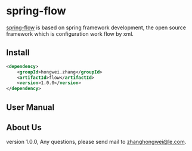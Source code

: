 # spring-flow



[spring-flow](https://github.com/710270532/spring-flow) is based on spring framework development, the open source framework which is configuration work flow by xml.


##	Install

```xml
<dependency>
    <groupId>hongwei.zhang</groupId>
    <artifactId>flow</artifactId>
    <version>1.0.0</version>
</dependency>
```

##	User Manual

##	About Us

version 1.0.0, Any questions, please send mail to <zhanghongwei@le.com>.
